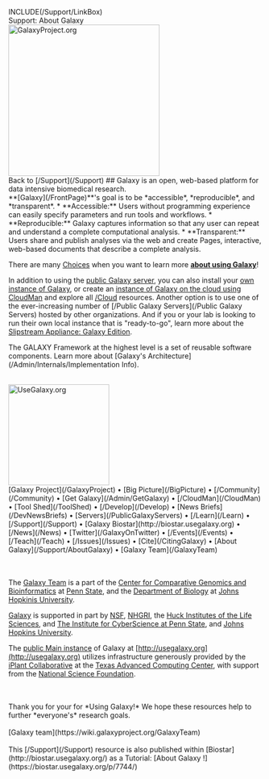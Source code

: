 <div class='right'>INCLUDE(/Support/LinkBox)</div>
<div class="title">Support: About Galaxy</div>
<div class='right'><a href='http://galaxyproject.org'><img src='/Images/Screenshots/GalaxyProjectOrg.png' alt='GalaxyProject.org' width="300" /></a></div>
Back to [/Support](/Support)
## Galaxy is an open, web-based platform for data intensive biomedical research.
<br />
**[Galaxy](/FrontPage)**'s goal is to be *accessible*, *reproducible*, and *transparent*. 
* **Accessible:** Users without programming experience can easily specify parameters and run tools and workflows.
* **Reproducible:** Galaxy captures information so that any user can repeat and understand a complete computational analysis.
* **Transparent:** Users share and publish analyses via the web and create Pages, interactive, web-based documents that describe a complete analysis.

There are many [Choices](/BigPicture/Choices) when you want to learn more **[about using Galaxy](/Support/AboutGalaxy)**!

In addition to using the [public Galaxy server](http://usegalaxy.org), you can also install your [own instance of Galaxy](/Admin/GetGalaxy), or create an [instance of Galaxy on the cloud using CloudMan](/CloudMan) and explore all [/Cloud](/Cloud) resources.  Another option is to use one of the ever-increasing number of [/Public Galaxy Servers](/Public Galaxy Servers) hosted by other organizations. And if you or your lab is looking to run their own local instance that is "ready-to-go", learn more about the [Slipstream Appliance: Galaxy Edition](http://www.bioteam.net/slipstream/galaxy-edition).

The GALAXY Framework at the highest level is a set of reusable software components. Learn more about [Galaxy's Architecture](/Admin/Internals/Implementation Info).

<br />
<div class='left'><a href='http://usegalaxy.org'><img src='/Images/Logos/GalaxyLogoHighRes.png' alt='UseGalaxy.org' width="200" /></a></div>
[Galaxy Project](/GalaxyProject) • [Big Picture](/BigPicture) • [/Community](/Community) • [Get Galaxy](/Admin/GetGalaxy) • [/CloudMan](/CloudMan) • [Tool Shed](/ToolShed) • [/Develop](/Develop) • [News Briefs](/DevNewsBriefs) • [Servers](/PublicGalaxyServers) • [/Learn](/Learn) • [/Support](/Support) • [Galaxy Biostar](http://biostar.usegalaxy.org) • [/News](/News) • [Twitter](/GalaxyOnTwitter) • [/Events](/Events) • [/Teach](/Teach) • [/Issues](/Issues) • [Cite](/CitingGalaxy) • [About Galaxy](/Support/AboutGalaxy) • [Galaxy Team](/GalaxyTeam)
<br />
<br />
<br />

The [Galaxy Team](http://wiki.galaxyproject.org/GalaxyTeam) is a part of the [Center for Comparative Genomics and Bioinformatics](http://www.bx.psu.edu/) at [Penn State](http://www.psu.edu/), and the [Department of Biology](http://www.bio.jhu.edu/) at [Johns Hopkinis University](http://www.jhu.edu/). 

[Galaxy](http://usegalaxy.org ) is supported in part by [NSF](http://www.nsf.gov/), [NHGRI](http://www.genome.gov/), the [Huck Institutes of the Life Sciences](http://www.huck.psu.edu/), and [The Institute for CyberScience at Penn State](http://www.ics.psu.edu/), and [Johns Hopkins University](http://www.jhu.edu/).

The [public Main instance](/Main) of Galaxy at [http://usegalaxy.org](http://usegalaxy.org) utilizes infrastructure generously provided by the [iPlant Collaborative](http://www.iplantcollaborative.org/) at the [Texas Advanced Computing Center](https://www.tacc.utexas.edu/), with support from the [National Science Foundation](http://www.nsf.gov/).

<br />
<br />
Thank you for your for *Using Galaxy!* We hope these resources help to further *everyone's* research goals.
<br />
<br />
[Galaxy team](https://wiki.galaxyproject.org/GalaxyTeam)
<br />
<br />
This [/Support](/Support) resource is also published within [Biostar](http://biostar.usegalaxy.org/) as a Tutorial: [About Galaxy !](https://biostar.usegalaxy.org/p/7744/)
